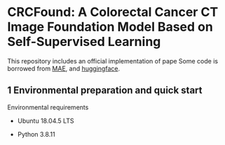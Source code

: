 # CRCFound: A Colorectal Cancer CT Image Foundation Model Based on Self-Supervised Learning

This repository includes an official implementation of pape
Some code is borrowed from [MAE](#https://github.com/facebookresearch/mae), and [huggingface](#https://huggingface.co/).


## 1 Environmental preparation and quick start
Environmental requirements
* Ubuntu 18.04.5 LTS

* Python 3.8.11


```

```  

